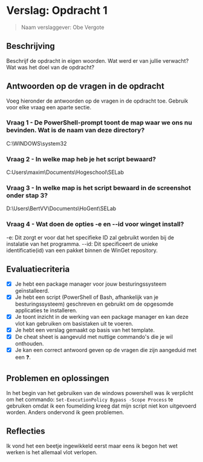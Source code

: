 # Verslag: Opdracht 1

> Naam verslaggever: Obe Vergote

## Beschrijving

Beschrijf de opdracht in eigen woorden. Wat werd er van jullie verwacht? Wat was het doel van de opdracht?

## Antwoorden op de vragen in de opdracht

Voeg hieronder de antwoorden op de vragen in de opdracht toe. Gebruik voor elke vraag een aparte sectie.

### Vraag 1 - De PowerShell-prompt toont de map waar we ons nu bevinden. Wat is de naam van deze directory?

C:\WINDOWS\system32

### Vraag 2 - In welke map heb je het script bewaard?

C:Users\maxim\Documents\Hogeschool\SELab

### Vraag 3 - In welke map is het script bewaard in de screenshot onder stap 3?

D:\Users\BertVV\Documents\HoGent\SELab

### Vraag 4 - Wat doen de opties -e en --id voor winget install?

-e: Dit zorgt er voor dat het specifieke ID zal gebruikt worden bij de instalatie van het programma.
--id: Dit specificeert de unieke identificatie(id) van een pakket binnen de WinGet repository.

## Evaluatiecriteria

- [X] Je hebt een package manager voor jouw besturingssysteem geïnstalleerd.
- [X] Je hebt een script (PowerShell of Bash, afhankelijk van je besturingssysteem) geschreven en gebruikt om de opgesomde applicaties te installeren.
- [X] Je toont inzicht in de werking van een package manager en kan deze vlot kan gebruiken om basistaken uit te voeren.
- [X] Je hebt een verslag gemaakt op basis van het template.
- [X] De cheat sheet is aangevuld met nuttige commando's die je wil onthouden.
- [X] Je kan een correct antwoord geven op de vragen die zijn aangeduid met een :question:.
## Problemen en oplossingen

In het begin van het gebruiken van de windows powershell was ik verplicht om het commando: `Set-ExecutionPolicy Bypass -Scope Process` te gebruiken omdat ik een foumelding kreeg dat mijn script niet kon uitgevoerd worden.
Anders ondervond ik geen problemen.

## Reflecties

Ik vond het een beetje ingewikkeld eerst maar eens ik begon het wet werken is het allemaal vlot verlopen.